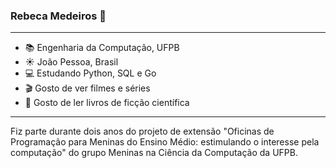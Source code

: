 ### Rebeca Medeiros :star2: 

<!--
**rebecamedeiros/rebecamedeiros** is a ✨ _special_ ✨ repository because its `README.md` (this file) appears on your GitHub profile.

Here are some ideas to get you started:

- 🔭 I’m currently working on ...
- 🌱 I’m currently learning ...
- 👯 I’m looking to collaborate on ...
- 🤔 I’m looking for help with ...
- 💬 Ask me about ...
- 📫 How to reach me: ...
- 😄 Pronouns: ...
- ⚡ Fun fact: ...
-->
---
- :books: Engenharia da Computação, UFPB
- :sunny: João Pessoa, Brasil
- :computer: Estudando Python, SQL e Go
- :clapper: Gosto de ver filmes e séries
- :book: Gosto de ler livros de ficção científica
--- 
Fiz parte durante dois anos do projeto de extensão "Oficinas de Programação para Meninas do Ensino Médio: estimulando o interesse pela computação" do grupo Meninas na Ciência da Computação da UFPB. 

